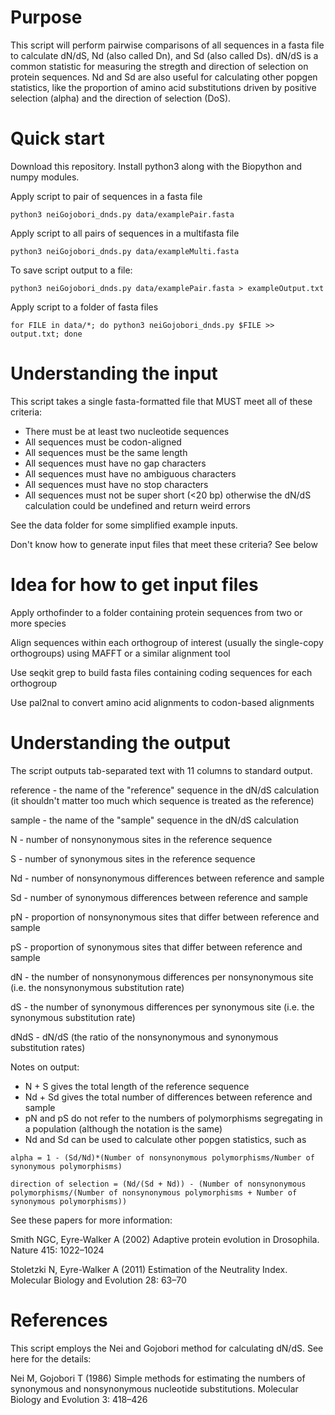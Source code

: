 # Purpose
This script will perform pairwise comparisons of all sequences in a fasta file to calculate dN/dS, Nd (also called Dn), and Sd (also called Ds). dN/dS is a common statistic for measuring the stregth and direction of selection on protein sequences. Nd and Sd are also useful for calculating other popgen statistics, like the proportion of amino acid substitutions driven by positive selection (alpha) and the direction of selection (DoS).

# Quick start
Download this repository. Install python3 along with the Biopython and numpy modules.

Apply script to pair of sequences in a fasta file

`python3 neiGojobori_dnds.py data/examplePair.fasta`

Apply script to all pairs of sequences in a multifasta file

`python3 neiGojobori_dnds.py data/exampleMulti.fasta`

To save script output to a file:

`python3 neiGojobori_dnds.py data/examplePair.fasta > exampleOutput.txt`

Apply script to a folder of fasta files
```
for FILE in data/*; do python3 neiGojobori_dnds.py $FILE >> output.txt; done
```

# Understanding the input
This script takes a single fasta-formatted file that MUST meet all of these criteria:
* There must be at least two nucleotide sequences
* All sequences must be codon-aligned
* All sequences must be the same length
* All sequences must have no gap characters
* All sequences must have no ambiguous characters
* All sequences must have no stop characters
* All sequences must not be super short (<20 bp) otherwise the dN/dS calculation could be undefined and return weird errors

See the data folder for some simplified example inputs.

Don't know how to generate input files that meet these criteria? See below

# Idea for how to get input files
Apply orthofinder to a folder containing protein sequences from two or more species

Align sequences within each orthogroup of interest (usually the single-copy orthogroups) using MAFFT or a similar alignment tool

Use seqkit grep to build fasta files containing coding sequences for each orthogroup

Use pal2nal to convert amino acid alignments to codon-based alignments

# Understanding the output
The script outputs tab-separated text with 11 columns to standard output.

reference - the name of the "reference" sequence in the dN/dS calculation (it shouldn't matter too much which sequence is treated as the reference)

sample - the name of the "sample" sequence in the dN/dS calculation 

N - number of nonsynonymous sites in the reference sequence

S - number of synonymous sites in the reference sequence

Nd - number of nonsynonymous differences between reference and sample

Sd - number of synonymous differences between reference and sample

pN - proportion of nonsynonymous sites that differ between reference and sample

pS - proportion of synonymous sites that differ between reference and sample

dN - the number of nonsynonymous differences per nonsynonymous site (i.e. the nonsynonymous substitution rate)

dS - the number of synonymous differences per synonymous site (i.e. the synonymous substitution rate)

dNdS - dN/dS (the ratio of the nonsynonymous and synonymous substitution rates)

Notes on output:
* N + S gives the total length of the reference sequence
* Nd + Sd gives the total number of differences between reference and sample
* pN and pS do not refer to the numbers of polymorphisms segregating in a population (although the notation is the same)
* Nd and Sd can be used to calculate other popgen statistics, such as

`alpha = 1 - (Sd/Nd)*(Number of nonsynonymous polymorphisms/Number of synonymous polymorphisms)`

`direction of selection = (Nd/(Sd + Nd)) - (Number of nonsynonymous polymorphisms/(Number of nonsynonymous polymorphisms + Number of synonymous polymorphisms))`

See these papers for more information:

Smith NGC, Eyre-Walker A (2002) Adaptive protein evolution in Drosophila. Nature 415: 1022–1024

Stoletzki N, Eyre-Walker A (2011) Estimation of the Neutrality Index. Molecular Biology and Evolution 28: 63–70

# References
This script employs the Nei and Gojobori method for calculating dN/dS. See here for the details:

Nei M, Gojobori T (1986) Simple methods for estimating the numbers of synonymous and nonsynonymous nucleotide substitutions. Molecular Biology and Evolution 3: 418–426
